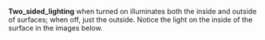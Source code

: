 **Two_sided_lighting** when turned on illuminates both the inside and
outside of surfaces; when off, just the outside. Notice the light on the
inside of the surface in the images below.
